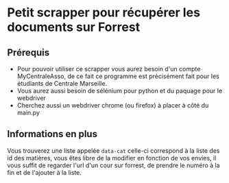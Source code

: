 # Petit scrapper pour récupérer les documents sur Forrest
## Prérequis
- Pour pouvoir utiliser ce scrapper vous aurez besoin d'un compte MyCentraleAsso, de ce fait ce programme est précisément fait pour les étudiants de Centrale Marseille.
- Vous aurez aussi besoin de sélénium pour python et du paquage pour le webdriver
- Cherchez aussi un webdriver chrome (ou firefox) à placer à côté du main.py

## Informations en plus
Vous trouverez une liste appelée `data-cat` celle-ci correspond à la liste des id des matières, vous êtes libre de la modifier en fonction de vos envies, il vous suffit de regarder l'url d'un cour sur forrest, de prendre le numéro à la fin et de l'ajouter à la liste.
